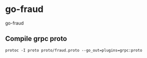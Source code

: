 # go-fraud
go-fraud

## Compile grpc proto

    protoc -I proto proto/fraud.proto --go_out=plugins=grpc:proto
